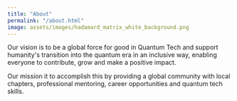 ```yaml
---
title: "About"
permalink: "/about.html"
image: assets/images/hadamard_matrix_white_background.png
---
```


Our vision is to be a global force for good in Quantum Tech and support humanity's transition into the quantum era in an inclusive way, enabling everyone to contribute, grow and make a positive impact.

Our mission it to accomplish this by providing a global community with local chapters, professional mentoring, career opportunities and quantum tech skills.


